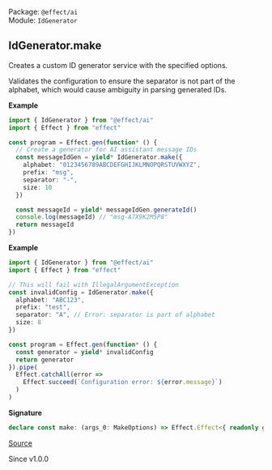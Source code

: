 Package: `@effect/ai`<br />
Module: `IdGenerator`<br />

## IdGenerator.make

Creates a custom ID generator service with the specified options.

Validates the configuration to ensure the separator is not part of the
alphabet, which would cause ambiguity in parsing generated IDs.

**Example**

```ts
import { IdGenerator } from "@effect/ai"
import { Effect } from "effect"

const program = Effect.gen(function* () {
  // Create a generator for AI assistant message IDs
  const messageIdGen = yield* IdGenerator.make({
    alphabet: "0123456789ABCDEFGHIJKLMNOPQRSTUVWXYZ",
    prefix: "msg",
    separator: "-",
    size: 10
  })

  const messageId = yield* messageIdGen.generateId()
  console.log(messageId) // "msg-A7X9K2M5P8"
  return messageId
})
```

**Example**

```ts
import { IdGenerator } from "@effect/ai"
import { Effect } from "effect"

// This will fail with IllegalArgumentException
const invalidConfig = IdGenerator.make({
  alphabet: "ABC123",
  prefix: "test",
  separator: "A", // Error: separator is part of alphabet
  size: 8
})

const program = Effect.gen(function* () {
  const generator = yield* invalidConfig
  return generator
}).pipe(
  Effect.catchAll(error =>
    Effect.succeed(`Configuration error: ${error.message}`)
  )
)
```

**Signature**

```ts
declare const make: (args_0: MakeOptions) => Effect.Effect<{ readonly generateId: () => Effect.Effect<string, never, never>; }, Cause.IllegalArgumentException, never>
```

[Source](https://github.com/Effect-TS/effect/tree/main/packages/ai/ai/src/IdGenerator.ts#L267)

Since v1.0.0